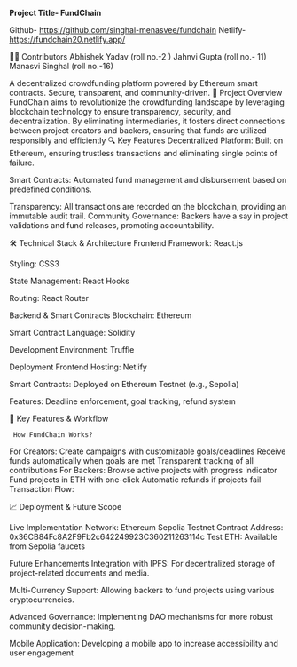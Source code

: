 ****Project Title- FundChain****

Github- https://github.com/singhal-menasvee/fundchain
Netlify- https://fundchain20.netlify.app/

🧑‍💻 Contributors
Abhishek Yadav (roll no.-2 )
Jahnvi Gupta (roll no.- 11)
Manasvi Singhal (roll no.-16)

A decentralized crowdfunding platform powered by Ethereum smart contracts. Secure, transparent, and community-driven.​
🌟 Project Overview
FundChain aims to revolutionize the crowdfunding landscape by leveraging blockchain technology to ensure transparency, security, and decentralization. By eliminating intermediaries, it fosters direct connections between project creators and backers, ensuring that funds are utilized responsibly and efficiently
🔍 Key Features
Decentralized Platform: Built on Ethereum, ensuring trustless transactions and eliminating single points of failure.


Smart Contracts: Automated fund management and disbursement based on predefined conditions.


Transparency: All transactions are recorded on the blockchain, providing an immutable audit trail.
  Community Governance: Backers have a say in project validations and fund releases, promoting accountability.


🛠️ Technical Stack & Architecture
Frontend
Framework: React.js


Styling: CSS3


State Management: React Hooks


Routing: React Router


Backend & Smart Contracts
Blockchain: Ethereum


Smart Contract Language: Solidity


Development Environment: Truffle


Deployment
Frontend Hosting: Netlify


Smart Contracts: Deployed on Ethereum Testnet (e.g., Sepolia)​

Features:
 Deadline enforcement, goal tracking, refund system







🚀 Key Features & Workflow
      
     How FundChain Works?
For Creators:
Create campaigns with customizable goals/deadlines
Receive funds automatically when goals are met
Transparent tracking of all contributions
For Backers:
Browse active projects with progress indicator
Fund projects in ETH with one-click
Automatic refunds if projects fail
         Transaction Flow:




📈 Deployment & Future Scope

Live Implementation
Network: Ethereum Sepolia Testnet
Contract Address: 0x36CB84Fc8A2F9Fb2c642249923C360211263114c
Test ETH: Available from Sepolia faucets

Future Enhancements
Integration with IPFS: For decentralized storage of project-related documents and media.


Multi-Currency Support: Allowing backers to fund projects using various cryptocurrencies.


Advanced Governance: Implementing DAO mechanisms for more robust community decision-making.


Mobile Application: Developing a mobile app to increase accessibility and user engagement


